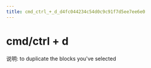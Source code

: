 ```yaml
---
title: cmd_ctrl_+_d_d4fc044234c54d0c9c91f7d5ee7ee6e0
---
```


# cmd/ctrl + d

说明: to duplicate the blocks you've selected